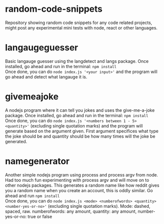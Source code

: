 # random-code-snippets
Repository showing random code snippets for any code related projects, might post any experimental mini tests with node, react or other languages.

# langaugeguesser
Basic langauge guesser using the langdetect and langs package. Once installed, go ahead and run in the terminal:
```npm install``` 
<br>
Once done, you can do ```node index.js '<your input>'``` and the program will go ahead and detect what langauge it is.
<br>
# givemeajoke
A nodejs program where it can tell you jokes and uses the give-me-a-joke package. Once installed, go ahead and run in the terminal:
```npm install```
<br>
Once done, you can do ```node index.js '<numbers between 1 - 5> <quantity>'``` (excluding single quotation marks) and the program will generate based on the argument given. First argument specifices what type the joke should be and quantity should be how many times will the joke be generated.
<br>
# namegenerator
Another simple nodejs program using process and process argv from node. Had too much fun experimenting with process argv and will move on to other nodejs packages. This generates a random name like how reddit gives you a random name when you create an account, this is oddly similar. Go ahead and run ```npm install```
<br>
Once done, you can do ```node index.js <mode> <numberofwords> <quantity> <number-yes-or-no>'``` (excluding single quotation marks). Mode: dashed, spaced, raw. numberofwords: any amount, quantity: any amount, number-yes-or-no: true or false<br>
